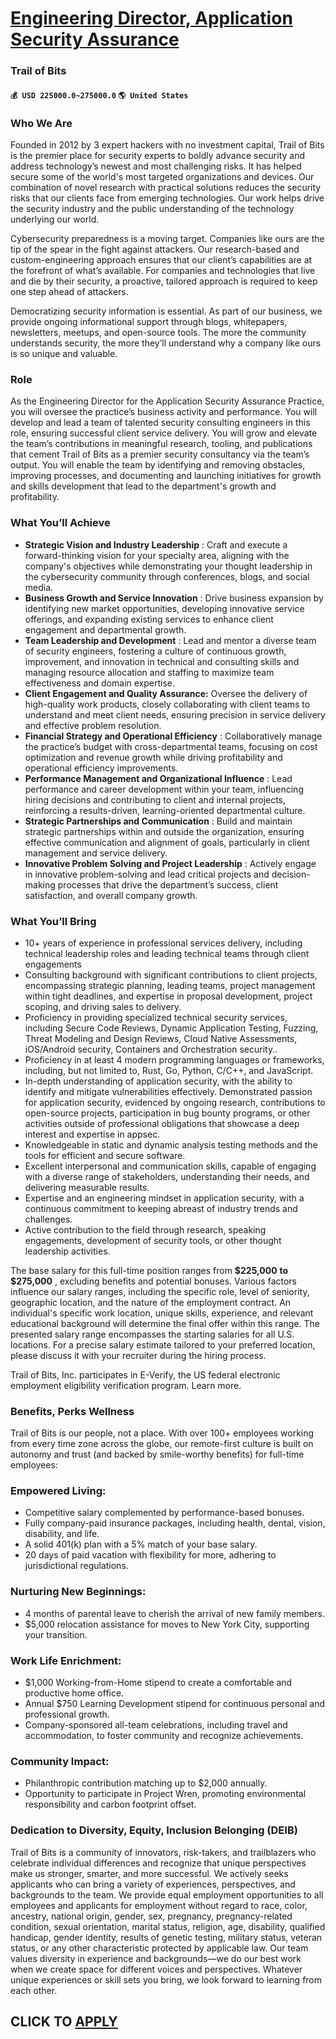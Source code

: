 # [Engineering Director, Application Security Assurance](https://www.remotewlb.com/apply/engineering-director-application-security-assurance)  
### Trail of Bits  
#### `💰 USD 225000.0~275000.0` `🌎 United States`  

### Who We Are

Founded in 2012 by 3 expert hackers with no investment capital, Trail of Bits is the premier place for security experts to boldly advance security and address technology’s newest and most challenging risks. It has helped secure some of the world's most targeted organizations and devices. Our combination of novel research with practical solutions reduces the security risks that our clients face from emerging technologies. Our work helps drive the security industry and the public understanding of the technology underlying our world.

Cybersecurity preparedness is a moving target. Companies like ours are the tip of the spear in the fight against attackers. Our research-based and custom-engineering approach ensures that our client’s capabilities are at the forefront of what’s available. For companies and technologies that live and die by their security, a proactive, tailored approach is required to keep one step ahead of attackers.

Democratizing security information is essential. As part of our business, we provide ongoing informational support through blogs, whitepapers, newsletters, meetups, and open-source tools. The more the community understands security, the more they’ll understand why a company like ours is so unique and valuable.

### Role

As the Engineering Director for the Application Security Assurance Practice, you will oversee the practice’s business activity and performance. You will develop and lead a team of talented security consulting engineers in this role, ensuring successful client service delivery. You will grow and elevate the team’s contributions in meaningful research, tooling, and publications that cement Trail of Bits as a premier security consultancy via the team’s output. You will enable the team by identifying and removing obstacles, improving processes, and documenting and launching initiatives for growth and skills development that lead to the department's growth and profitability.

### What You’ll Achieve

  *  **Strategic Vision and Industry Leadership** : Craft and execute a forward-thinking vision for your specialty area, aligning with the company's objectives while demonstrating your thought leadership in the cybersecurity community through conferences, blogs, and social media.
  *  **Business Growth and Service Innovation** : Drive business expansion by identifying new market opportunities, developing innovative service offerings, and expanding existing services to enhance client engagement and departmental growth.
  *  **Team Leadership and Development** : Lead and mentor a diverse team of security engineers, fostering a culture of continuous growth, improvement, and innovation in technical and consulting skills and managing resource allocation and staffing to maximize team effectiveness and domain expertise.
  *  **Client Engagement and Quality Assurance:** Oversee the delivery of high-quality work products, closely collaborating with client teams to understand and meet client needs, ensuring precision in service delivery and effective problem resolution.
  *  **Financial Strategy and Operational Efficiency** : Collaboratively manage the practice’s budget with cross-departmental teams, focusing on cost optimization and revenue growth while driving profitability and operational efficiency improvements.
  *  **Performance Management and Organizational Influence** : Lead performance and career development within your team, influencing hiring decisions and contributing to client and internal projects, reinforcing a results-driven, learning-oriented departmental culture.
  *  **Strategic Partnerships and Communication** : Build and maintain strategic partnerships within and outside the organization, ensuring effective communication and alignment of goals, particularly in client management and service delivery.
  *  **Innovative Problem Solving and Project Leadership** : Actively engage in innovative problem-solving and lead critical projects and decision-making processes that drive the department’s success, client satisfaction, and overall company growth.

### What You’ll Bring

  * 10+ years of experience in professional services delivery, including technical leadership roles and leading technical teams through client engagements
  * Consulting background with significant contributions to client projects, encompassing strategic planning, leading teams, project management within tight deadlines, and expertise in proposal development, project scoping, and driving sales to delivery. 
  * Proficiency in providing specialized technical security services, including Secure Code Reviews, Dynamic Application Testing, Fuzzing, Threat Modeling and Design Reviews, Cloud Native Assessments, iOS/Android security, Containers and Orchestration security..
  * Proficiency in at least 4 modern programming languages or frameworks, including, but not limited to, Rust, Go, Python, C/C++, and JavaScript. 
  * In-depth understanding of application security, with the ability to identify and mitigate vulnerabilities effectively. Demonstrated passion for application security, evidenced by ongoing research, contributions to open-source projects, participation in bug bounty programs, or other activities outside of professional obligations that showcase a deep interest and expertise in appsec.
  * Knowledgeable in static and dynamic analysis testing methods and the tools for efficient and secure software. 
  * Excellent interpersonal and communication skills, capable of engaging with a diverse range of stakeholders, understanding their needs, and delivering measurable results. 
  * Expertise and an engineering mindset in application security, with a continuous commitment to keeping abreast of industry trends and challenges.
  * Active contribution to the field through research, speaking engagements, development of security tools, or other thought leadership activities.

The base salary for this full-time position ranges from **$225,000** **to $275,000** , excluding benefits and potential bonuses. Various factors influence our salary ranges, including the specific role, level of seniority, geographic location, and the nature of the employment contract. An individual's specific work location, unique skills, experience, and relevant educational background will determine the final offer within this range. The presented salary range encompasses the starting salaries for all U.S. locations. For a precise salary estimate tailored to your preferred location, please discuss it with your recruiter during the hiring process.

Trail of Bits, Inc. participates in E-Verify, the US federal electronic employment eligibility verification program. Learn more.

### Benefits, Perks Wellness

Trail of Bits is our people, not a place. With over 100+ employees working from every time zone across the globe, our remote-first culture is built on autonomy and trust (and backed by smile-worthy benefits) for full-time employees:

### Empowered Living:

  * Competitive salary complemented by performance-based bonuses.
  * Fully company-paid insurance packages, including health, dental, vision, disability, and life.
  * A solid 401(k) plan with a 5% match of your base salary.
  * 20 days of paid vacation with flexibility for more, adhering to jurisdictional regulations.

### Nurturing New Beginnings:

  * 4 months of parental leave to cherish the arrival of new family members.
  * $5,000 relocation assistance for moves to New York City, supporting your transition.

### Work Life Enrichment:

  * $1,000 Working-from-Home stipend to create a comfortable and productive home office.
  * Annual $750 Learning Development stipend for continuous personal and professional growth.
  * Company-sponsored all-team celebrations, including travel and accommodation, to foster community and recognize achievements.

### Community Impact:

  * Philanthropic contribution matching up to $2,000 annually.
  * Opportunity to participate in Project Wren, promoting environmental responsibility and carbon footprint offset.

### Dedication to Diversity, Equity, Inclusion Belonging (DEIB)

Trail of Bits is a community of innovators, risk-takers, and trailblazers who celebrate individual differences and recognize that unique perspectives make us stronger, smarter, and more successful. We actively seeks applicants who can bring a variety of experiences, perspectives, and backgrounds to the team. We provide equal employment opportunities to all employees and applicants for employment without regard to race, color, ancestry, national origin, gender, sex, pregnancy, pregnancy-related condition, sexual orientation, marital status, religion, age, disability, qualified handicap, gender identity, results of genetic testing, military status, veteran status, or any other characteristic protected by applicable law. Our team values diversity in experience and backgrounds—we do our best work when we create space for different voices and perspectives. Whatever unique experiences or skill sets you bring, we look forward to learning from each other.

  
## CLICK TO [APPLY](https://www.remotewlb.com/apply/engineering-director-application-security-assurance)

